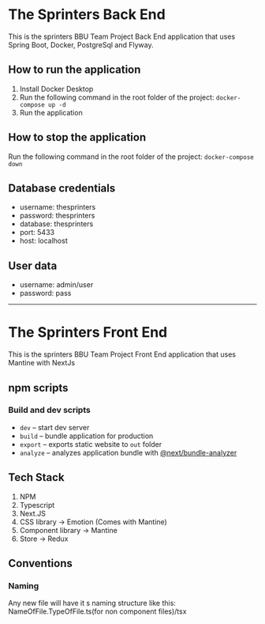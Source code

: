 # The Sprinters Back End
This is the sprinters BBU Team Project Back End application that uses Spring Boot, Docker, PostgreSql and Flyway.

## How to run the application
1. Install Docker Desktop
2. Run the following command in the root folder of the project: `docker-compose up -d`
3. Run the application

## How to stop the application
Run the following command in the root folder of the project: `docker-compose down`

## Database credentials
- username: thesprinters
- password: thesprinters
- database: thesprinters
- port: 5433
- host: localhost

## User data
- username: admin/user
- password: pass

*****

# The Sprinters Front End

This is the sprinters BBU Team Project Front End application that uses Mantine with
NextJs

## npm scripts

### Build and dev scripts

- `dev` – start dev server
- `build` – bundle application for production
- `export` – exports static website to `out` folder
- `analyze` – analyzes application bundle with [@next/bundle-analyzer](https://www.npmjs.com/package/@next/bundle-analyzer)


## Tech Stack

1. NPM
2. Typescript
3. Next.JS
4. CSS library -> Emotion (Comes with Mantine)
5. Component library -> Mantine
6. Store -> Redux

## Conventions

### Naming

Any new file will have it s naming structure like this: NameOfFile.TypeOfFile.ts(for non component files)/tsx
